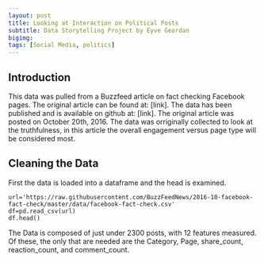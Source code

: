 ```yaml
---
layout: post
title: Looking at Interaction on Political Posts
subtitle: Data Storytelling Project by Eyve Geordan
bigimg:
tags: [Social Media, politics]
---
```


## Introduction

This data was pulled from a Buzzfeed article on fact checking Facebook pages. The original article can be found at: [link]. The data has been published and is available on github at: [link]. The original article was posted on October 20th, 2016. The data was orriginally collected to look at the truthfulness, in this article the overall engagement versus page type will be considered most.

## Cleaning the Data
First the data is loaded into a dataframe and the head is examined.
```
url='https://raw.githubusercontent.com/BuzzFeedNews/2016-10-facebook-fact-check/master/data/facebook-fact-check.csv'
df=pd.read_csv(url)
df.head()
```
The Data is composed of just under 2300 posts, with 12 features measured. Of these, the only that are needed are the Category, Page, share_count, reaction_count, and comment_count.

